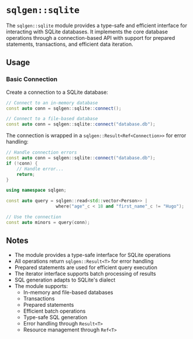 # `sqlgen::sqlite`

The `sqlgen::sqlite` module provides a type-safe and efficient interface for interacting with SQLite databases. It implements the core database operations through a connection-based API with support for prepared statements, transactions, and efficient data iteration.

## Usage

### Basic Connection

Create a connection to a SQLite database:

```cpp
// Connect to an in-memory database
const auto conn = sqlgen::sqlite::connect();

// Connect to a file-based database
const auto conn = sqlgen::sqlite::connect("database.db");
```

The connection is wrapped in a `sqlgen::Result<Ref<Connection>>` for error handling:

```cpp
// Handle connection errors
const auto conn = sqlgen::sqlite::connect("database.db");
if (!conn) {
    // Handle error...
    return;
}

using namespace sqlgen;

const auto query = sqlgen::read<std::vector<Person>> |
                   where("age"_c < 18 and "first_name"_c != "Hugo");

// Use the connection
const auto minors = query(conn);
```

## Notes

- The module provides a type-safe interface for SQLite operations
- All operations return `sqlgen::Result<T>` for error handling
- Prepared statements are used for efficient query execution
- The iterator interface supports batch processing of results
- SQL generation adapts to SQLite's dialect
- The module supports:
  - In-memory and file-based databases
  - Transactions
  - Prepared statements
  - Efficient batch operations
  - Type-safe SQL generation
  - Error handling through `Result<T>`
  - Resource management through `Ref<T>`

